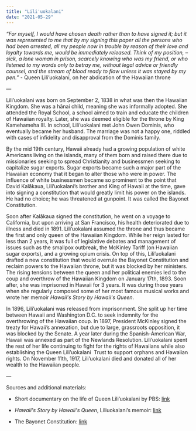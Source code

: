 ```yaml
---
title: "Lili'uokalani"
date: "2021-05-29"
---
```


_“For myself, I would have chosen death rather than to have signed it; but it was represented to me that by my signing this paper all the persons who had been arrested, all my people now in trouble by reason of their love and loyalty towards me, would be immediately released. Think of my position, – sick, a lone woman in prison, scarcely knowing who was my friend, or who listened to my words only to betray me, without legal advice or friendly counsel, and the stream of blood ready to flow unless it was stayed by my pen.”_ - Queen Lili’uokalani, on her abdication of the Hawaiian throne

—

Lili’uokalani was born on September 2, 1838 in what was then the Hawaiian Kingdom. She was a hānai child, meaning she was informally adopted. She attended the Royal School, a school aimed to train and educate the children of Hawaiian royalty. Later, she was deemed eligible for the throne by King Kamehameha III. In school, Lili’uokalani met John Owen Dominis, who eventually became her husband. The marriage was not a happy one, riddled with cases of infidelity and disapproval from the Dominis family.

By the mid 19th century, Hawaii already had a growing population of white Americans living on the islands, many of them born and raised there due to missionaries seeking to spread Christianity and businessmen seeking to capitalize sugar exports. Sugar exports became such a major part of the Hawaiian economy that it began to alter those who were in power. The influence of white businessmen became so prominent to the point that David Kalākaua, Lili’uokalani’s brother and King of Hawaii at the time, gave into signing a constitution that would greatly limit his power on the islands. He had no choice; he was threatened at gunpoint. It was called the Bayonet Constitution. 

Soon after Kalākaua signed the constitution, he went on a voyage to California, but upon arriving at San Francisco, his health deteriorated due to illness and died in 1891. Lili’uokalani assumed the throne and thus became the first and only queen of the Hawaiian Kingdom. While her reign lasted for less than 2 years, it was full of legislative debates and management of issues such as the smallpox outbreak, the McKinley Tariff (on Hawaiian sugar exports), and a growing opium crisis. On top of this, Lili’uokalani drafted a new constitution that would overrule the Bayonet Constitution and reclaim powers to the Hawaiian throne, but it was blocked by her ministers. The rising tensions between the queen and her political enemies led to the coup and overthrow of the Hawaiian Kingdom on January 17th, 1893. Soon after, she was imprisoned in Hawaii for 3 years. It was during those years when she regularly composed some of her most famous musical works and wrote her memoir _Hawaii's Story by Hawaii's Queen_.

In 1896, Lili’uokalani was released from imprisonment. She split up her time between Hawaii and Washington D.C. to seek indemnity for the overthrowing of the Hawaiian coup. In 1897, President McKinley signed the treaty for Hawaii’s annexation, but due to large, grassroots opposition, it was blocked by the Senate. A year later during the Spanish-American War, Hawaii was annexed as part of the Newlands Resolution. Lili’uokalani spent the rest of her life continuing to fight for the rights of Hawaiians while also establishing the Queen Lili’uokalani  Trust to support orphans and Hawaiian rights. On November 11th, 1917, Lili’uokalani died and donated all of her wealth to the Hawaiian people. 

—

Sources and additional materials:

-   Short documentary on the life of Queen Lili’uokalani by PBS: [link](https://www.pbs.org/wnet/americanmasters/queen-liliuokalani-the-first-and-last-queen-of-hawaii-kx2oc7/15032/) 
    
-   _Hawaii's Story by Hawaii's Queen_, Liliuokalani’s memoir: [link](https://archive.org/details/hawaiisstorybyh00goog) 
    
-   The Bayonet Constitution: [link](https://www.nationalgeographic.org/thisday/jul6/bayonet-constitution/)
